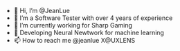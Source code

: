- 👋 Hi, I’m @JeanLue
- 👀 I’m a Software Tester with over 4 years of experience
- 🌱 I’m currently working for Sharp Gaming
- 💞️ Developing Neural Newtwork for machine learning
- 📫 How to reach me @jeanlue X@UXLENS

<!---
lucsontest/lucsontest is a ✨ special ✨ repository because its `README.md` (this file) appears on your GitHub profile.
You can click the Preview link to take a look at your changes.
--->

